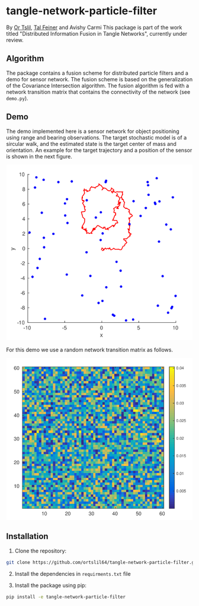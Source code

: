 # tangle-network-particle-filter
By [Or Tslil](https://github.com/ortslil64), [Tal Feiner](https://github.com/TalFeiner) and Avishy Carmi
This package is part of the work titled "Distributed Information Fusion in Tangle Networks", currently under review.

## Algorithm
The package contains a fusion scheme for distributed particle filters and a demo for sensor network. The fusion scheme is based on the generalization of the Covariance Intersection algorithm. The fusion algorithm is fed with a network transition matrix that contains the connectivity of the network (see `demo.py`).

## Demo
The demo implemented here is a sensor network for object positioning using range and bearing observations. The target stochastic model is of a sircular walk, and the estimated state is the target center of mass and orientation. An example for the target trajectory and a position of the sensor is shown in the next figure.

![demo](https://github.com/ortslil64/tangle-network-particle-filter/blob/master/images/nodes.png?raw=true "Sensors positions and target trajectory")

For this demo we use a random network transition matrix as follows.

![demo](https://github.com/ortslil64/tangle-network-particle-filter/blob/master/images/transition_matrix.png?raw=true "visualization of the transition matrix")

## Installation
1) Clone the repository:
```bash
git clone https://github.com/ortslil64/tangle-network-particle-filter.git
```

2) Install the dependencies in `requirments.txt` file

3) Install the package using pip:
```bash
pip install -e tangle-network-particle-filter

